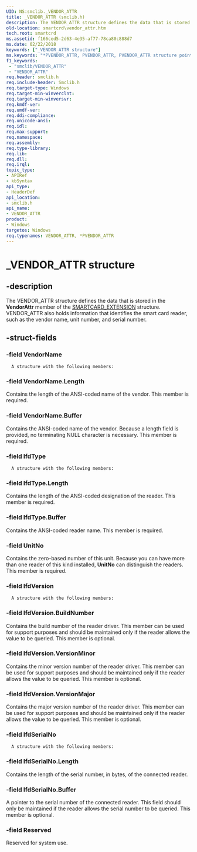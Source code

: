 ```yaml
---
UID: NS:smclib._VENDOR_ATTR
title: _VENDOR_ATTR (smclib.h)
description: The VENDOR_ATTR structure defines the data that is stored in the VendorAttr member of the SMARTCARD_EXTENSION structure. VENDOR_ATTR also holds information that identifies the smart card reader, such as the vendor name, unit number, and serial number.
old-location: smartcrd\vendor_attr.htm
tech.root: smartcrd
ms.assetid: f166ced5-2d63-4e35-af77-78ca80c888d7
ms.date: 02/22/2018
keywords: ["_VENDOR_ATTR structure"]
ms.keywords: "*PVENDOR_ATTR, PVENDOR_ATTR, PVENDOR_ATTR structure pointer [Smart Card Reader Devices], VENDOR_ATTR, VENDOR_ATTR structure [Smart Card Reader Devices], _VENDOR_ATTR, scstruct_dfa4be20-d572-46d6-aff7-c4c16d930c7f.xml, smartcrd.vendor_attr, smclib/PVENDOR_ATTR, smclib/VENDOR_ATTR"
f1_keywords:
 - "smclib/VENDOR_ATTR"
 - "VENDOR_ATTR"
req.header: smclib.h
req.include-header: Smclib.h
req.target-type: Windows
req.target-min-winverclnt: 
req.target-min-winversvr: 
req.kmdf-ver: 
req.umdf-ver: 
req.ddi-compliance: 
req.unicode-ansi: 
req.idl: 
req.max-support: 
req.namespace: 
req.assembly: 
req.type-library: 
req.lib: 
req.dll: 
req.irql: 
topic_type:
- APIRef
- kbSyntax
api_type:
- HeaderDef
api_location:
- smclib.h
api_name:
- VENDOR_ATTR
product:
- Windows
targetos: Windows
req.typenames: VENDOR_ATTR, *PVENDOR_ATTR
---
```


# _VENDOR_ATTR structure


## -description


The VENDOR_ATTR structure defines the data that is stored in the <b>VendorAttr</b> member of the <a href="https://docs.microsoft.com/windows-hardware/drivers/ddi/smclib/ns-smclib-_smartcard_extension">SMARTCARD_EXTENSION</a> structure. VENDOR_ATTR also holds information that identifies the smart card reader, such as the vendor name, unit number, and serial number. 


## -struct-fields




### -field VendorName


      A structure with the following members:
      
     


### -field VendorName.Length
Contains the length of the ANSI-coded name of the vendor. This member is required. 

### -field VendorName.Buffer
Contains the ANSI-coded name of the vendor. Because a length field is provided, no terminating NULL character is necessary. This member is required. 

### -field IfdType


      A structure with the following members:
      
     


### -field IfdType.Length

Contains the length of the ANSI-coded designation of the reader. This member is required. 


### -field IfdType.Buffer

Contains the ANSI-coded reader name. This member is required. 



### -field UnitNo

Contains the zero-based number of this unit. Because you can have more than one reader of this kind installed, <b>UnitNo</b> can distinguish the readers. This member is required. 


### -field IfdVersion


      A structure with the following members:
      
     


### -field IfdVersion.BuildNumber

Contains the build number of the reader driver. This member can be used for support purposes and should be maintained only if the reader allows the value to be queried. This member is optional. 


### -field IfdVersion.VersionMinor

Contains the minor version number of the reader driver. This member can be used for support purposes and should be maintained only if the reader allows the value to be queried. This member is optional. 


### -field IfdVersion.VersionMajor

Contains the major version number of the reader driver. This member can be used for support purposes and should be maintained only if the reader allows the value to be queried. This member is optional. 


### -field IfdSerialNo


      A structure with the following members:
      
     


### -field IfdSerialNo.Length

Contains the length of the serial number, in bytes, of the connected reader. 


### -field IfdSerialNo.Buffer

A pointer to the serial number of the connected reader. This field should only be maintained if the reader allows the serial number to be queried. This member is optional. 


### -field Reserved

Reserved for system use. 

